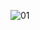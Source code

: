 ![01](https://github.com/BlueWay307/NavHeader-for-clothes/assets/139136417/aeacbe52-e5f0-435c-9969-d97365acbbb5)
